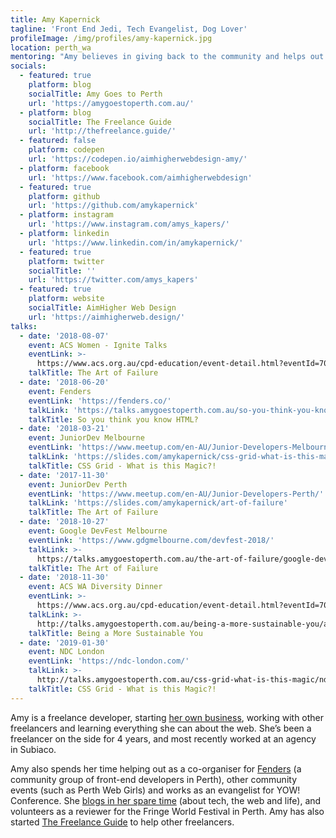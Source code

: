```yaml
---
title: Amy Kapernick
tagline: 'Front End Jedi, Tech Evangelist, Dog Lover'
profileImage: /img/profiles/amy-kapernick.jpg
location: perth_wa
mentoring: "Amy believes in giving back to the community and helps out as a mentor at a variety of different events including Perth Web Girls and Node Girls Perth. She's also spoken at multiple JuniorDev meetups and enjoys spending time encouraging new and junior developers.\r"
socials:
  - featured: true
    platform: blog
    socialTitle: Amy Goes to Perth
    url: 'https://amygoestoperth.com.au/'
  - platform: blog
    socialTitle: The Freelance Guide
    url: 'http://thefreelance.guide/'
  - featured: false
    platform: codepen
    url: 'https://codepen.io/aimhigherwebdesign-amy/'
  - platform: facebook
    url: 'https://www.facebook.com/aimhigherwebdesign'
  - featured: true
    platform: github
    url: 'https://github.com/amykapernick'
  - platform: instagram
    url: 'https://www.instagram.com/amys_kapers/'
  - platform: linkedin
    url: 'https://www.linkedin.com/in/amykapernick/'
  - featured: true
    platform: twitter
    socialTitle: ''
    url: 'https://twitter.com/amys_kapers'
  - featured: true
    platform: website
    socialTitle: AimHigher Web Design
    url: 'https://aimhigherweb.design/'
talks:
  - date: '2018-08-07'
    event: ACS Women - Ignite Talks
    eventLink: >-
      https://www.acs.org.au/cpd-education/event-detail.html?eventId=70190000001tRXfAAM
    talkTitle: The Art of Failure
  - date: '2018-06-20'
    event: Fenders
    eventLink: 'https://fenders.co/'
    talkLink: 'https://talks.amygoestoperth.com.au/so-you-think-you-know-html'
    talkTitle: So you think you know HTML?
  - date: '2018-03-21'
    event: JuniorDev Melbourne
    eventLink: 'https://www.meetup.com/en-AU/Junior-Developers-Melbourne/'
    talkLink: 'https://slides.com/amykapernick/css-grid-what-is-this-magic'
    talkTitle: CSS Grid - What is this Magic?!
  - date: '2017-11-30'
    event: JuniorDev Perth
    eventLink: 'https://www.meetup.com/en-AU/Junior-Developers-Perth/'
    talkLink: 'https://slides.com/amykapernick/art-of-failure'
    talkTitle: The Art of Failure
  - date: '2018-10-27'
    event: Google DevFest Melbourne
    eventLink: 'https://www.gdgmelbourne.com/devfest-2018/'
    talkLink: >-
      https://talks.amygoestoperth.com.au/the-art-of-failure/google-devfest-melbourne-2018.html
    talkTitle: The Art of Failure
  - date: '2018-11-30'
    event: ACS WA Diversity Dinner
    eventLink: >-
      https://www.acs.org.au/cpd-education/event-detail.html?eventId=70190000001tRYnAAM
    talkLink: >-
      http://talks.amygoestoperth.com.au/being-a-more-sustainable-you/acs-diversity-dinner.html
    talkTitle: Being a More Sustainable You
  - date: '2019-01-30'
    event: NDC London
    eventLink: 'https://ndc-london.com/'
    talkLink: >-
      http://talks.amygoestoperth.com.au/css-grid-what-is-this-magic/ndc-london.html
    talkTitle: CSS Grid - What is this Magic?!
---
```

Amy is a freelance developer, starting [her own business](https://aimhigherwebdesign.com.au/), working with other freelancers and learning everything she can about the web. She’s been a freelancer on the side for 4 years, and most recently worked at an agency in Subiaco.

Amy also spends her time helping out as a co-organiser for [Fenders](https://fenders.co/) (a community group of front-end developers in Perth), other community events (such as Perth Web Girls) and works as an evangelist for YOW! Conference. She [blogs in her spare time](https://amygoestoperth.com.au/) (about tech, the web and life), and volunteers as a reviewer for the Fringe World Festival in Perth. Amy has also started [The Freelance Guide](https://thefreelance.guide/) to help other freelancers.
